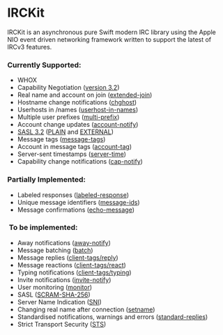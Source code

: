 # IRCKit
IRCKit is an asynchronous pure Swift modern IRC library using the Apple NIO event driven networking framework written to support the latest of IRCv3 features.

### Currently Supported:
* WHOX
* Capability Negotiation ([version 3.2](https://ircv3.net/specs/core/capability-negotiation))
* Real name and account on join ([extended-join](https://ircv3.net/specs/extensions/extended-join-3.1))
* Hostname change notifications ([chghost](https://ircv3.net/specs/extensions/chghost-3.2))
* Userhosts in /names ([userhost-in-names](https://ircv3.net/specs/extensions/userhost-in-names-3.2))
* Multiple user prefixes ([multi-prefix](https://ircv3.net/specs/extensions/multi-prefix-3.1))
* Account change updates ([account-notify](https://ircv3.net/specs/extensions/account-notify-3.1))
* [SASL 3.2](https://ircv3.net/specs/extensions/sasl-3.2) ([PLAIN](https://tools.ietf.org/search/rfc4616) and [EXTERNAL](https://tools.ietf.org/html/rfc4422#appendix-A))
* Message tags ([message-tags](https://ircv3.net/specs/extensions/message-tags))
* Account in message tags ([account-tag](https://ircv3.net/specs/extensions/account-tag-3.2))
* Server-sent timestamps ([server-time](https://ircv3.net/specs/extensions/server-time-3.2))
* Capability change notifications ([cap-notify](https://ircv3.net/specs/core/capability-negotiation#cap-notify))


### Partially Implemented:
* Labeled responses ([labeled-response](https://ircv3.net/specs/extensions/labeled-response))
* Unique message identifiers ([message-ids](https://ircv3.net/specs/extensions/message-ids))
* Message confirmations ([echo-message](https://ircv3.net/specs/extensions/echo-message-3.2))
   
   
###  To be implemented: 
* Away notifications ([away-notify](https://ircv3.net/specs/extensions/away-notify-3.1))
* Message batching ([batch](https://ircv3.net/specs/extensions/batch-3.2))
* Message replies ([client-tags/reply](https://ircv3.net/specs/client-tags/reply))
* Message reactions ([client-tags/react](https://ircv3.net/specs/client-tags/react))
* Typing notifications ([client-tags/typing](https://ircv3.net/specs/client-tags/typing))
* Invite notifications ([invite-notify](https://ircv3.net/specs/extensions/invite-notify-3.2))
* User monitoring ([monitor](https://ircv3.net/specs/core/monitor-3.2))
* SASL ([SCRAM-SHA-256](https://tools.ietf.org/html/rfc7677))
* Server Name Indication ([SNI](https://ircv3.net/specs/core/sni-3.3))
* Changing real name after connection ([setname](https://ircv3.net/specs/extensions/setname))
* Standardised notifications, warnings and errors ([standard-replies](https://ircv3.net/specs/extensions/standard-replies))
* Strict Transport Security ([STS](https://ircv3.net/specs/extensions/sts))
